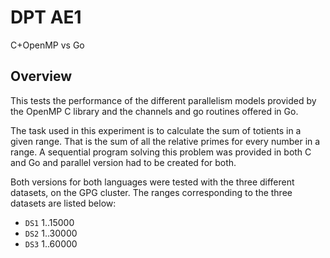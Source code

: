 # DPT AE1

C+OpenMP vs Go

## Overview

This tests the performance of the different parallelism models provided by the OpenMP C library and the channels and go routines offered in Go.

The task used in this experiment is to calculate the sum of totients in a given range. That is the sum of all the relative primes for every number in a range. A sequential program solving this problem was provided in both C and Go and parallel version had to be created for both.

Both versions for both languages were tested with the three different datasets, on the GPG cluster. The ranges corresponding to the three datasets are listed below:
- `DS1` 1..15000
- `DS2` 1..30000
- `DS3` 1..60000

